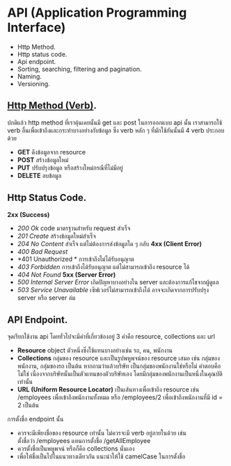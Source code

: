 # API (Application Programming Interface) 

- Http Method.
- Http status code.
- Api endpoint.
- Sorting, searching, filtering and pagination.
- Naming.
- Versioning.

## [Http Method (Verb)](https://en.wikipedia.org/wiki/Hypertext_Transfer_Protocol#Request_methods).
ปกติแล้ว http method ที่เราคุ้นเคยนั้นมี get และ post ในการออกแบบ api นั้น เราสามารถใช้ verb อื่นเพื่อเข้าถึงและกระทำบางอย่างกับข้อมูล ซึ่ง verb หลัก ๆ ที่มักใช้กันนั้นมี 4 verb ประกอบด้วย
- **GET** ดึงข้อมูลจาก resource
- **POST** สร้างข้อมูลใหม่
- **PUT** ปรับปรุงข้อมูล หรือสร้างใหม่กรณีที่ไม่มีอยู่
- **DELETE** ลบข้อมูล

## Http Status Code.
**2xx (Success)**
 - *200 Ok* code มาตรฐานสำหรับ request สำเร็จ
 - *201 Create* สร้างข้อมูลใหม่สำเร็จ
 - *204 No Content* สำเร็จ แต่ไม่ต้องการส่งข้อมูลใด ๆ กลับ
 **4xx (Client Error)**
 - *400 Bad Request*
 - *401 Unauthorized * การเข้าถึงไม่ได้รับอนุญาต
 - *403 Forbidden* การเข้าถึงได้รับอนุญาต แต่ไม่สามารถเข้าถึง resource ได้ 
 - *404 Not Found*
 **5xx (Server Error)**
 - *500 Internal Server Error* เกิดปัญหาบางอย่างใน server และต้องการแก้ไขจากผู้ดูแล
 - *503 Service Unavailable* เซิฟเวอร์ไม่สามารถเข้าถึงได้ อาจจะเกิดจากการปรับปรุง server หรือ server ล่ม

## API Endpoint.
จุดเรียกใช้งาน api โดยทั่วไปจะมีคำที่เกี่ยวข้องอยู่ 3 คำคือ resource, collections และ url  
- **Resource** object ตัวหนึ่งซึ่งใช้แทนบางอย่างเช่น รถ, คน, พนักงาน
- **Collections** กลุ่มของ resource และเป็นรูปพหูพจน์ของ resource เสมอ เช่น กลุ่มของพนักงาน, กลุ่มของรถ เป็นต้น หากถามว่าแล้วบริษัท เป็นกลุ่มของพนักงานใช่หรือไม่ 
คำตอบคือ ไม่ใช่ เนื่องจากบริษัทนั้นเป็นตัวแทนของตัวบริษัทเอง โดยมีกลุ่มของพนักงานเป็นหนึ่งในคุณบัติเท่านั้น
- **URL (Uniform Resource Locator)** เป็นเส้นทางเพื่อเข้าถึง resource เช่น /employees เพื่อเข้าถึงพนักงานทั้งหมด หรือ /employees/2 เพื่อเข้าถึงพนักงานที่มี id = 2 เป็นต้น  

การตั้งชื่อ endpoint นั้น
- ควรจะมีเพียงชื่อของ resource เท่านั้น ไม่ควรจะมี verb อยู่ภายในด้วย เช่น  
ตั้งชื่อว่า /employees แทนการตั้งชื่อ /getAllEmployee
- ควรตั้งชื่อเป็นพหูพจน์ หรือก็คือ collections นั่นเอง
- เพื่อให้ชื่อเป็นไปในแนวทางเดียวกัน แนะนำให้ใช้ camelCase ในการตั้งชื่อ
